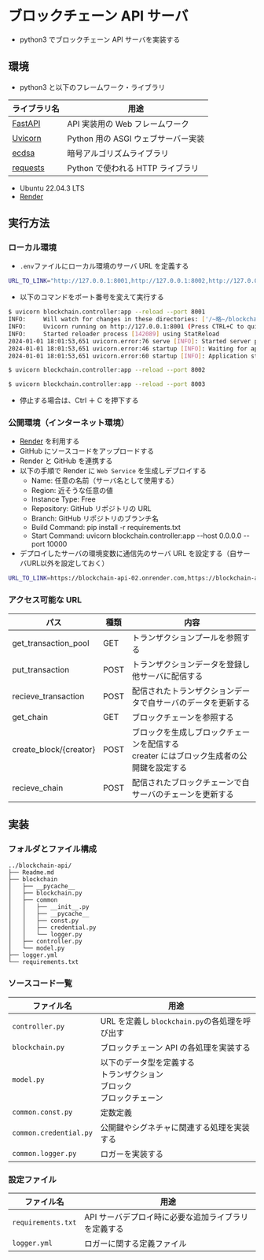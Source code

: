 # ブロックチェーン API サーバ

- python3 でブロックチェーン API サーバを実装する

## 環境

- python3 と以下のフレームワーク・ライブラリ

| ライブラリ名                                   | 用途                                |
| ---------------------------------------------- | ----------------------------------- |
| [FastAPI](https://fastapi.tiangolo.com/ja/)    | API 実装用の Web フレームワーク     |
| [Uvicorn](https://www.uvicorn.org/)            | Python 用の ASGI ウェブサーバー実装 |
| [ecdsa](https://pypi.org/project/ecdsa/)       | 暗号アルゴリズムライブラリ          |
| [requests](https://pypi.org/project/requests/) | Python で使われる HTTP ライブラリ   |

- Ubuntu 22.04.3 LTS
- [Render](https://render.com/)

## 実行方法

### ローカル環境

- `.env`ファイルにローカル環境のサーバ URL を定義する

```bash
URL_TO_LINK="http://127.0.0.1:8001,http://127.0.0.1:8002,http://127.0.0.1:8003"
```

- 以下のコマンドをポート番号を変えて実行する

```bash
$ uvicorn blockchain.controller:app --reload --port 8001
INFO:     Will watch for changes in these directories: ['/~略~/blockchain-api']
INFO:     Uvicorn running on http://127.0.0.1:8001 (Press CTRL+C to quit)
INFO:     Started reloader process [142089] using StatReload
2024-01-01 18:01:53,651 uvicorn.error:76 serve [INFO]: Started server process [142091]
2024-01-01 18:01:53,651 uvicorn.error:46 startup [INFO]: Waiting for application startup.
2024-01-01 18:01:53,651 uvicorn.error:60 startup [INFO]: Application startup complete.
```

```bash
$ uvicorn blockchain.controller:app --reload --port 8002
```

```bash
$ uvicorn blockchain.controller:app --reload --port 8003
```

- 停止する場合は、Ctrl ＋ C を押下する

### 公開環境（インターネット環境）

- [Render](https://render.com/) を利用する
- GitHub にソースコードをアップロードする
- Render と GitHub を連携する
- 以下の手順で Render に `Web Service` を生成しデプロイする
  - Name: 任意の名前（サーバ名として使用する）
  - Region: 近そうな任意の値
  - Instance Type: Free
  - Repository: GitHub リポジトリの URL
  - Branch: GitHub リポジトリのブランチ名
  - Build Command: pip install -r requirements.txt
  - Start Command: uvicorn blockchain.controller:app --host 0.0.0.0 --port 10000
- デプロイしたサーバの環境変数に通信先のサーバ URL を設定する（自サーバURL以外を設定しておく）

```bash
URL_TO_LINK=https://blockchain-api-02.onrender.com,https://blockchain-api-03.onrender.com
```

### アクセス可能な URL

| パス                   | 種類 | 内容                                                                                       |
| ---------------------- | ---- | ------------------------------------------------------------------------------------------ |
| get_transaction_pool   | GET  | トランザクションプールを参照する                                                           |
| put_transaction        | POST | トランザクションデータを登録し他サーバに配信する                                           |
| recieve_transaction    | POST | 配信されたトランザクションデータで自サーバのデータを更新する                               |
| get_chain              | GET  | ブロックチェーンを参照する                                                                 |
| create_block/{creator} | POST | ブロックを生成しブロックチェーンを配信する<br>creater にはブロック生成者の公開鍵を設定する |
| recieve_chain          | POST | 配信されたブロックチェーンで自サーバのチェーンを更新する                                   |

## 実装

### フォルダとファイル構成

```
../blockchain-api/
├── Readme.md
├── blockchain
│   ├── __pycache__
│   ├── blockchain.py
│   ├── common
│   │   ├── __init__.py
│   │   ├── __pycache__
│   │   ├── const.py
│   │   ├── credential.py
│   │   └── logger.py
│   ├── controller.py
│   └── model.py
├── logger.yml
└── requirements.txt
```

### ソースコード一覧

| ファイル名             | 用途 　                                                                      |
| ---------------------- | ---------------------------------------------------------------------------- |
| `controller.py`        | URL を定義し `blockchain.py`の各処理を呼び出す                               |
| `blockchain.py`        | ブロックチェーン API の各処理を実装する                                      |
| `model.py`             | 以下のデータ型を定義する<br>トランザクション<br>ブロック<br>ブロックチェーン |
| `common.const.py`      | 定数定義                                                                     |
| `common.credential.py` | 公開鍵やシグネチャに関連する処理を実装する                                   |
| `common.logger.py`     | ロガーを実装する                                                             |

### 設定ファイル

| ファイル名         | 用途 　                                              |
| ------------------ | ---------------------------------------------------- |
| `requirements.txt` | API サーバデプロイ時に必要な追加ライブラリを定義する |
| `logger.yml`       | ロガーに関する定義ファイル                           |
